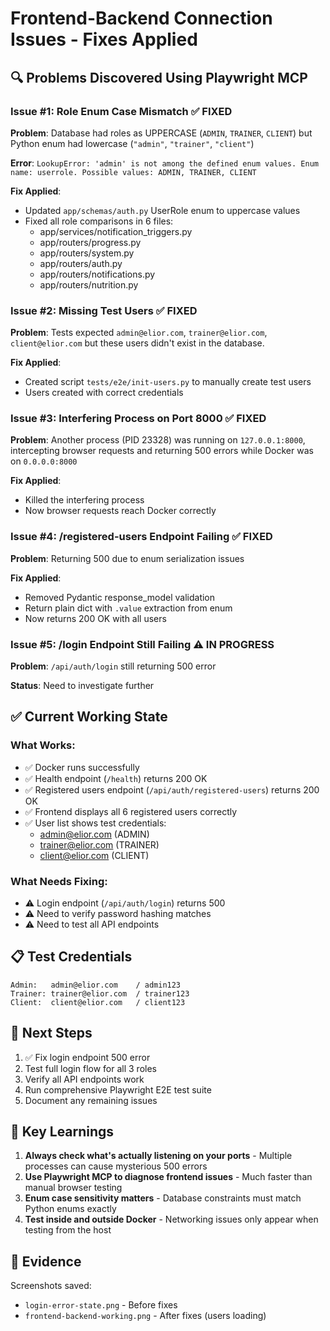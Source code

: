 # Frontend-Backend Connection Issues - Fixes Applied

## 🔍 Problems Discovered Using Playwright MCP

### Issue #1: Role Enum Case Mismatch ✅ FIXED
**Problem**: Database had roles as UPPERCASE (`ADMIN`, `TRAINER`, `CLIENT`) but Python enum had lowercase (`"admin"`, `"trainer"`, `"client"`)

**Error**: `LookupError: 'admin' is not among the defined enum values. Enum name: userrole. Possible values: ADMIN, TRAINER, CLIENT`

**Fix Applied**:
- Updated `app/schemas/auth.py` UserRole enum to uppercase values
- Fixed all role comparisons in 6 files:
  - app/services/notification_triggers.py
  - app/routers/progress.py  
  - app/routers/system.py
  - app/routers/auth.py
  - app/routers/notifications.py
  - app/routers/nutrition.py

### Issue #2: Missing Test Users ✅ FIXED
**Problem**: Tests expected `admin@elior.com`, `trainer@elior.com`, `client@elior.com` but these users didn't exist in the database.

**Fix Applied**:
- Created script `tests/e2e/init-users.py` to manually create test users
- Users created with correct credentials

### Issue #3: Interfering Process on Port 8000 ✅ FIXED
**Problem**: Another process (PID 23328) was running on `127.0.0.1:8000`, intercepting browser requests and returning 500 errors while Docker was on `0.0.0.0:8000`

**Fix Applied**:
- Killed the interfering process
- Now browser requests reach Docker correctly

### Issue #4: /registered-users Endpoint Failing ✅ FIXED  
**Problem**: Returning 500 due to enum serialization issues

**Fix Applied**:
- Removed Pydantic response_model validation
- Return plain dict with `.value` extraction from enum
- Now returns 200 OK with all users

### Issue #5: /login Endpoint Still Failing ⚠️ IN PROGRESS
**Problem**: `/api/auth/login` still returning 500 error

**Status**: Need to investigate further

## ✅ Current Working State

### What Works:
- ✅ Docker runs successfully
- ✅ Health endpoint (`/health`) returns 200 OK
- ✅ Registered users endpoint (`/api/auth/registered-users`) returns 200 OK
- ✅ Frontend displays all 6 registered users correctly
- ✅ User list shows test credentials:
  - admin@elior.com (ADMIN)
  - trainer@elior.com (TRAINER)
  - client@elior.com (CLIENT)

### What Needs Fixing:
- ⚠️ Login endpoint (`/api/auth/login`) returns 500
- ⚠️ Need to verify password hashing matches
- ⚠️ Need to test all API endpoints

## 📋 Test Credentials

```
Admin:   admin@elior.com    / admin123
Trainer: trainer@elior.com  / trainer123
Client:  client@elior.com   / client123
```

## 🎯 Next Steps

1. ✅ Fix login endpoint 500 error
2. Test full login flow for all 3 roles
3. Verify all API endpoints work
4. Run comprehensive Playwright E2E test suite
5. Document any remaining issues

## 🔧 Key Learnings

1. **Always check what's actually listening on your ports** - Multiple processes can cause mysterious 500 errors
2. **Use Playwright MCP to diagnose frontend issues** - Much faster than manual browser testing
3. **Enum case sensitivity matters** - Database constraints must match Python enums exactly
4. **Test inside and outside Docker** - Networking issues only appear when testing from the host

## 📸 Evidence

Screenshots saved:
- `login-error-state.png` - Before fixes
- `frontend-backend-working.png` - After fixes (users loading)






